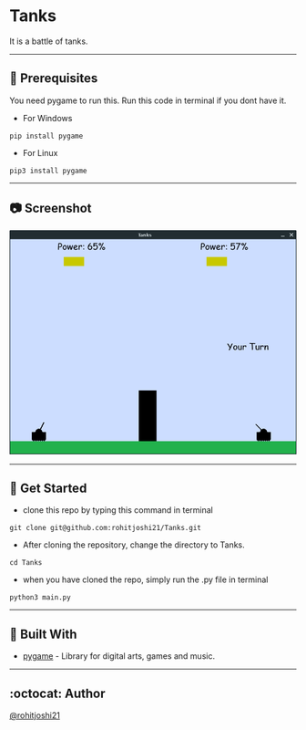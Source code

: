 # Tanks

It is a battle of tanks.

-----

## :crystal_ball: Prerequisites

You need pygame to run this.
Run this code in terminal if you dont have it.
- For Windows
```
pip install pygame
```
- For Linux
```
pip3 install pygame
```

----------

## :camera: Screenshot

![Calc](Assets/ss1.png)

----------

## :floppy_disk: Get Started

- clone this repo by typing this command in terminal
```
git clone git@github.com:rohitjoshi21/Tanks.git
```

- After cloning the repository, change the directory to Tanks.

```
cd Tanks
```

- when you have cloned the repo, simply run the .py file in terminal 

```
python3 main.py
```
----------

## :hammer: Built With

- [pygame](https://github.com/pygame/) - Library for digital arts, games and music.

----------

## :octocat: Author

[@rohitjoshi21](https://github.com/rohitjoshi21)
